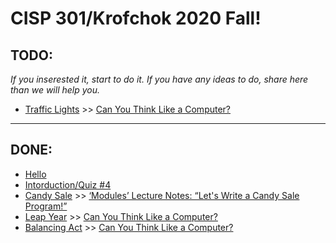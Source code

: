 # CISP 301/Krofchok 2020 Fall!
## TODO:
*If you inserested it, start to do it.*
*If you have any ideas to do, share here than we will help you.*
- [Traffic Lights](exercises/trafficLights.cpp) >> [Can You Think Like a Computer?](http://cis.scc.losrios.edu/~krofb/cisp301/lecture-notes/algorithms/)
***
## DONE:
- [Hello](week_1/hello.cpp)
- [Intorduction/Quiz #4](week_2/introduction.cpp)
- [Candy Sale](exercises/candySale.cpp) >> [‘Modules’ Lecture Notes: “Let's Write a Candy Sale Program!”](http://cis.scc.losrios.edu/~krofb/cisp301/lecture-notes/modules/)
- [Leap Year](exercises/leapYear.cpp) >> [Can You Think Like a Computer?](http://cis.scc.losrios.edu/~krofb/cisp301/lecture-notes/algorithms/)
- [Balancing Act](exercises/balancingAct.cpp) >> [Can You Think Like a Computer?](http://cis.scc.losrios.edu/~krofb/cisp301/lecture-notes/algorithms/)